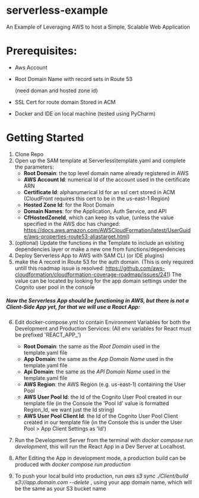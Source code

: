 # serverless-example

An Example of Leveraging AWS to host a Simple, Scalable Web Application

# Prerequisites:

- Aws Account
- Root Domain Name with record sets in Route 53  

  (need doman and hosted zone id)
- SSL Cert for route domain Stored in ACM 
- Docker and IDE on local machine (tested using PyCharm)

# Getting Started

1. Clone Repo
2. Open up the SAM template at Serverless\template.yaml and complete the parameters:
     - **Root Domain**: the top level domain name already registered in AWS
     - **AWS Account Id**: numerical Id of the account used in the certificate ARN
     - **Certificate Id**: alphanumerical Id for an ssl cert stored in ACM (CloudFront requires this cert to be in the us-east-1 Region)
     - **Hosted Zone Id**: for the Root Domain
     - **Domain Names**: for the Application, Auth Service, and API
     - **CfHostedZoneId**, which can keep its value, (unless the value specified in the AWS doc has changed: https://docs.aws.amazon.com/AWSCloudFormation/latest/UserGuide/aws-properties-route53-aliastarget.html)
3. (optional) Update the functions in the Template to include an existing dependencies layer or make a new one from functions/dependencies
4. Deploy Serverless App to AWS with SAM CLI (or IDE plugins)
5. make the A record in Route 53 for the auth domain. (This is only required untill this roadmap issue is resolved: https://github.com/aws-cloudformation/cloudformation-coverage-roadmap/issues/241) The value can be located by looking for the app domain settings under the Cognito user pool in the console

##### Now the Serverless App should be functioning in AWS, but there is not a Client-Side App yet, for that we will use a React App: #####

6. Edit docker-compose.yml to contain Environment Variables for both the Development and Production Services: (All env variables for React must be prefixed 'REACT_APP_')
   - **Root Domain**: the same as the *Root Domain* used in the template.yaml file
   - **App Domain**: the same as the *App Domain Name* used in the template.yaml file
   - **Api Domain**: the same as the *API Domain Name* used in the template.yaml file
   - **AWS Region**: the AWS Region (e.g. us-east-1) containing the User Pool
   - **AWS User Pool Id**: the Id of the Cognito User Pool created in our template file (in the Console the 'Pool Id' value is formatted Region_Id, we want just the Id string)
   - **AWS User Pool Client Id**: the Id of the Cognito User Pool Client created in our template file (in the Console this is under the User Pool > App Client Settings as 'Id')

7. Run the Development Server from the terminal with *docker compose run development*, this will run the React App in a Dev Server at Localhost.
8. After Editing the App in development mode, a production build can be produced with *docker compose run production* 
9. To push your local build into production, run *aws s3 sync ./Client/build s3://app.domain.com --delete* , using your app domain name, which will be the same as your S3 bucket name
